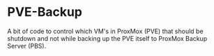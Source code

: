 # PVE-Backup

A bit of code to control which VM's in ProxMox (PVE) that should be shutdown and not while backing up the PVE itself to ProxMox Backup Server (PBS). 
